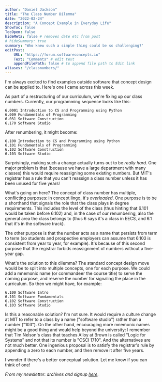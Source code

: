 ```yaml
---
author: "Daniel Jackson"
title: "The Class Number Dilemma"
date: "2022-02-24"
description: "A Concept Example in Everyday Life"
ShowToc: false
TocOpen: false
hideMeta: false # removes date etc from post
# hideSummary: true
summary: "Who knew such a simple thing could be so challenging?"
editPost:
    URL: "https://forum.softwareconcepts.io"
    Text: "Comments" # edit text
    appendFilePath: false # to append file path to Edit link
aliases: "/classnumbers/"
---
```


I'm always excited to find examples outside software that concept design can be applied to. Here's one I came across this week.

As part of a restructuring of our curriculum, we're fixing up our class numbers. Currently, our programming sequence looks like this:

	6.0001 Introduction to CS and Programming using Python
	6.009 Fundamentals of Programming
	6.031 Software Construction
	6.170 Software Studio

After renumbering, it might become:

	6.100 Introduction to CS and Programming using Python
	6.101 Fundamentals of Programming
	6.102 Software Construction
	6.103 Software Studio

Surprisingly, making such a change actually turns out to be *really hard*. One major problem is that (because we have a large department with many classes) this would require reassigning some existing numbers. But MIT's registrar has a rule that you can't reassign a class number unless it has been unused for five years!

What's going on here? The concept of class number has multiple, conflicting purposes: in concept lingo, it's *overloaded*. One purpose is to be a shorthand that signals the role that the class plays in degree requirements. This includes the level of the class (thus hinting that 6.101 would be taken before 6.102) and, in the case of our renumbering, also the general area the class belongs to (thus 6 says it's a class in EECS, and 6.1 that it's in the software track).

The other purpose is that the number acts as a name that persists from term to term (so students and prospective employers can assume that 6.103 is consistent from year to year, for example). It's because of this second purpose that the registrar forbids reassignment of numbers without a five-year gap.

What's the solution to this dilemma? The standard concept design move would be to split into multiple concepts, one for each purpose. We could add a mnemonic name (or commandeer the course title) to serve the naming purpose, and reserve the number for signaling the place in the curriculum. So then we might have, for example:

	6.100 Software Intro
	6.101 Software Fundamentals
	6.102 Software Construction
	6.103 Software Studio

Is this a reasonable solution? I'm not sure. It would require a culture change at MIT to refer to a class by a name ("software studio") rather than a number ("103"). On the other hand, encouraging more mnemonic names might be a good thing and would help beyond the university: I remember that Tim Nelson's class that teaches Alloy at Brown is called "Logic for Systems" and not that its number is "CSCI 1710". And the alternatives are not much better. One ingenious proposal is to satisfy the registrar's rule by appending a zero to each number, and then remove it after five years.

I wonder if there's a better conceptual solution. Let me know if you can think of one!

*From my newsletter: archives and signup [here](https://buttondown.email/essence-of-software).*